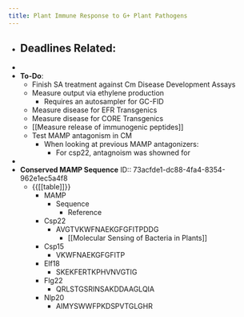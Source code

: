 ```yaml
---
title: Plant Immune Response to G+ Plant Pathogens
---
```


- **Deadlines Related**:
	-
-
- **To-Do**:
	- Finish SA treatment against Cm Disease Development Assays
	- Measure output via ethylene production
		- Requires an autosampler for GC-FID
	- Measure disease for EFR Transgenics
	- Measure disease for CORE Transgenics
	- [[Measure release of immunogenic peptides]]
	- Test MAMP antagonism in CM
		- When looking at previous MAMP antagonizers:
			- For csp22, antagnoism was showned for
-
- **Conserved MAMP Sequence**
  ID:: 73acfde1-dc88-4fa4-8354-962e1ec5a4f8
	- {{[[table]]}}
		- MAMP
			- Sequence
				- Reference
		- Csp22
			- AVGTVKWFNAEKGFGFITPDDG
				- [[Molecular Sensing of Bacteria in Plants]]
		- Csp15
			- VKWFNAEKGFGFITP
		- Elf18
			- SKEKFERTKPHVNVGTIG
		- Flg22
			- QRLSTGSRINSAKDDAAGLQIA
		- Nlp20
			- AIMYSWWFPKDSPVTGLGHR